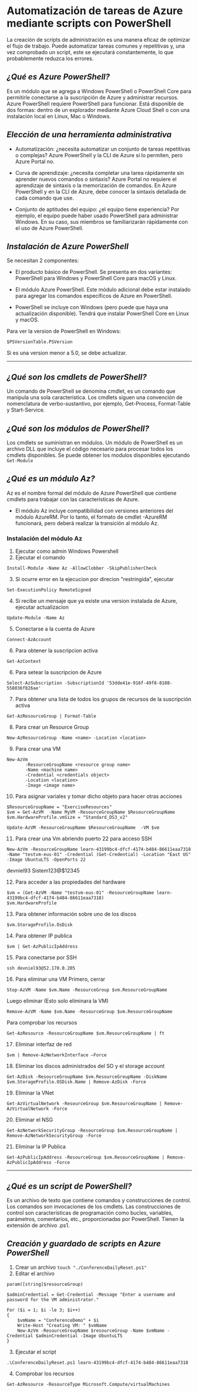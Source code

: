 # Automatización de tareas de Azure mediante scripts con PowerShell
La creación de scripts de administración es una manera eficaz de optimizar el flujo de trabajo. Puede automatizar tareas comunes y repetitivas y, una vez comprobado un script, este se ejecutará constantemente, lo que probablemente reduzca los errores.

## _¿Qué es Azure PowerShell?_
Es un módulo que se agrega a Windows PowerShell o PowerShell Core para permitirle conectarse a la suscripción de Azure y administrar recursos. Azure PowerShell requiere PowerShell para funcionar. Está disponible de dos formas: dentro de un explorador mediante Azure Cloud Shell o con una instalación local en Linux, Mac o Windows.  

## _Elección de una herramienta administrativa_
- Automatización: ¿necesita automatizar un conjunto de tareas repetitivas o complejas? Azure PowerShell y la CLI de Azure sí lo permiten, pero Azure Portal no.

- Curva de aprendizaje: ¿necesita completar una tarea rápidamente sin aprender nuevos comandos o sintaxis? Azure Portal no requiere el aprendizaje de sintaxis o la memorización de comandos. En Azure PowerShell y en la CLI de Azure, debe conocer la sintaxis detallada de cada comando que use.

- Conjunto de aptitudes del equipo: ¿el equipo tiene experiencia? Por ejemplo, el equipo puede haber usado PowerShell para administrar Windows. En su caso, sus miembros se familiarizarán rápidamente con el uso de Azure PowerShell.

## _Instalación de Azure PowerShell_
Se necesitan 2 componentes:
- El producto básico de PowerShell. Se presenta en dos variantes: PowerShell para Windows y PowerShell Core para macOS y Linux.

- El módulo Azure PowerShell. Este módulo adicional debe estar instalado para agregar los comandos específicos de Azure en PowerShell.

* PowerShell se incluye con Windows (pero puede que haya una actualización disponible). Tendrá que instalar PowerShell Core en Linux y macOS.

Para ver la version de PowerShell en Windows:
```
$PSVersionTable.PSVersion
```

Si es una version menor a 5.0, se debe actualizar.

---

## _¿Qué son los cmdlets de PowerShell?_
Un comando de PowerShell se denomina cmdlet, es un comando que manipula una sola caracteristica. Los cmdlets siguen una convención de nomenclatura de verbo-sustantivo, por ejemplo, Get-Process, Format-Table y Start-Service.


## _¿Qué son los módulos de PowerShell?_
Los cmdlets se suministran en módulos. Un módulo de PowerShell es un archivo DLL que incluye el código necesario para procesar todos los cmdlets disponibles. Se puede obtener los modulos disponibles ejecutando `Get-Module`

## _¿Qué es un módulo Az?_
Az es el nombre formal del módulo de Azure PowerShell que contiene cmdlets para trabajar con las características de Azure. 
* El módulo Az incluye compatibilidad con versiones anteriores del módulo AzureRM. Por lo tanto, el formato de cmdlet -AzureRM funcionará, pero deberá realizar la transición al módulo Az.

### Instalación del módulo Az
1. Ejecutar como admin Windows Powershell
2. Ejecutar el comando
```
Install-Module -Name Az -AllowClobber -SkipPublisherCheck
```

3. Si ocurre error en la ejecucion por direcion "restringida", ejecutar 
```
Set-ExecutionPolicy RemoteSigned
```

4. Si recibe un mensaje que ya existe una version instalada de Azure, ejecutar actualizacion
```
Update-Module -Name Az
```

5. Conectarse a la cuenta de Azure
```
Connect-AzAccount
```

6. Para obtener la suscripcion activa
```
Get-AzContext
```

6. Para setear la suscripcion de Azure
```
Select-AzSubscription -SubscriptionId '53dde41e-916f-49f8-8108-558036f826ae'
```

7. Para obtener una lista de todos los grupos de recursos de la suscripción activa
```
Get-AzResourceGroup | Format-Table
```

8. Para crear un Resource Group
```
New-AzResourceGroup -Name <name> -Location <location>
```

9. Para crear una VM
```
New-AzVm 
       -ResourceGroupName <resource group name> 
       -Name <machine name> 
       -Credential <credentials object> 
       -Location <location> 
       -Image <image name>
```

10. Para asignar variales y tomar dicho objeto para hacer otras acciones
```
$ResourceGroupName = "ExerciseResources"
$vm = Get-AzVM  -Name MyVM -ResourceGroupName $ResourceGroupName
$vm.HardwareProfile.vmSize = "Standard_DS3_v2"

Update-AzVM -ResourceGroupName $ResourceGroupName  -VM $vm
```

11. Para crear una Vm abriendo puerto 22 para acceso SSH
```
New-AzVm -ResourceGroupName learn-43199bc4-dfcf-4174-b484-86611eaa7318 -Name "testvm-eus-01" -Credential (Get-Credential) -Location "East US" -Image UbuntuLTS -OpenPorts 22
```
devniel93
Sistem123@$12345

12. Para acceder a las propiedades del hardware
```
$vm = (Get-AzVM -Name "testvm-eus-01" -ResourceGroupName learn-43199bc4-dfcf-4174-b484-86611eaa7318)
$vm.HardwareProfile
```

13. Para obtener información sobre uno de los discos
```
$vm.StorageProfile.OsDisk
```

14. Para obtener IP publica
```
$vm | Get-AzPublicIpAddress
```

15. Para conectarse por SSH 
```
ssh devniel93@52.170.0.205
```

16. Para eliminar una VM
Primero, cerrar
```
Stop-AzVM -Name $vm.Name -ResourceGroup $vm.ResourceGroupName
```

Luego eliminar (Esto solo eliminara la VM)
```
Remove-AzVM -Name $vm.Name -ResourceGroup $vm.ResourceGroupName
```

Para comprobar los recursos 
```
Get-AzResource -ResourceGroupName $vm.ResourceGroupName | ft
```

17. Eliminar interfaz de red
```
$vm | Remove-AzNetworkInterface –Force
```

18. Eliminar los discos administrados del SO y el storage account
```
Get-AzDisk -ResourceGroupName $vm.ResourceGroupName -DiskName $vm.StorageProfile.OSDisk.Name | Remove-AzDisk -Force
```

19. Eliminar la VNet
```
Get-AzVirtualNetwork -ResourceGroup $vm.ResourceGroupName | Remove-AzVirtualNetwork -Force
```

20. Eliminar el NSG
```
Get-AzNetworkSecurityGroup -ResourceGroup $vm.ResourceGroupName | Remove-AzNetworkSecurityGroup -Force
```

21. Eliminar la IP Publica
```
Get-AzPublicIpAddress -ResourceGroup $vm.ResourceGroupName | Remove-AzPublicIpAddress -Force
```

--- 

## _¿Qué es un script de PowerShell?_
Es un archivo de texto que contiene comandos y construcciones de control. Los comandos son invocaciones de los cmdlets. Las construcciones de control son características de programación como bucles, variables, parámetros, comentarios, etc., proporcionadas por PowerShell. Tienen la extensión de archivo .ps1. 

## _Creación y guardado de scripts en Azure PowerShell_

1. Crear un archivo `touch "./ConferenceDailyReset.ps1"`
2. Editar el archivo 
```
param([string]$resourceGroup)

$adminCredential = Get-Credential -Message "Enter a username and password for the VM administrator."

For ($i = 1; $i -le 3; $i++)
{
    $vmName = "ConferenceDemo" + $i
    Write-Host "Creating VM: " $vmName
    New-AzVm -ResourceGroupName $resourceGroup -Name $vmName -Credential $adminCredential -Image UbuntuLTS
}
```

3. Ejecutar el script
```
.\ConferenceDailyReset.ps1 learn-43199bc4-dfcf-4174-b484-86611eaa7318
```

4. Comprobar los recursos
```
Get-AzResource -ResourceType Microsoft.Compute/virtualMachines
```